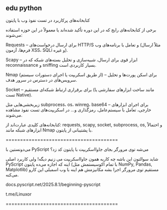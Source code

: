## edu python

کتابخانه‌های پرکاربرد در تست نفوذ وب با پایتون

برخی از کتابخانه‌های رایج که در این دوره تأکید شده‌اند یا معمولاً در این حوزه استفاده می‌شوند:

Requests – برای ارسال درخواست‌های HTTP/S و تعامل با برنامه‌های وب (مثلاً ارسال فرم‌ها، آزمون XSS، SQLi و غیره).

Scapy – ابزار قوی برای ارسال، شبیه‌سازی و تحلیل بسته‌های شبکه که در reconnaissance و sniffing بسیار کاربردی است.

Nmap (از طریق اسکریپت‌ یا اجرای دستورات سیستم) – برای اسکن پورت‌ها و تحلیل سرویس‌های در دسترس در سرور هدف.

Socket – برای برقراری ارتباط شبکه‌ای مستقیم (مانند ساخت ابزارهای سفارشی یا تست Native).

زیربخشی‌هایی مثل subprocess، os، winreg، base64 – برای اجرای ابزارهای خارجی، تعامل با سیستم‌عامل، رمزگذاری و… در اسکریپت‌های تست نفوذ مشاهده می‌شوند.



کتابخانه‌های کلیدی عبارت‌اند از: requests, scapy, socket, subprocess, os, و احتمالاً ابزارهای شبکه مانند Nmap با پشتیبانی از پایتون.


=======================================

می‌دونستین با PyScript می‌شه توی مرورگر بجای جاوااسکریپت با پایتون کد زد؟

شاید سوالتون این باشه چه کاریه همون جاوااسکریپت می زنیم دیگه! ولی کاربرد اصلی PyScript اینه که اجازه می‌ده پایتون (با تمام اکوسیستمش مثل NumPy, Pandas, Matplotlib) مستقیم توی مرورگر اجرا بشه مکانیزمش هم اینه با وب اسمبلی این کارو می‌کنه.

docs.pyscript.net/2025.8.1/beginning-pyscript

t.me/Linuxor

=======================================
